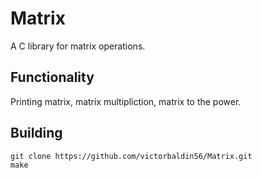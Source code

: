 # Matrix
A C library for matrix operations.

## Functionality
Printing matrix, matrix multipliction, matrix to the power.

## Building
```
git clone https://github.com/victorbaldin56/Matrix.git
make
```
